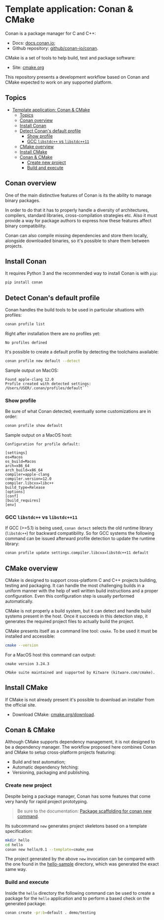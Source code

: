 # Template application: Conan & CMake

Conan is a package manager for C and C++:

- Docs: [docs.conan.io][conanDocs];
- Github repository: [github/conan-io/conan][conanGithub].

CMake is a set of tools to help build, test and package software:

- Site: [cmake.org][cmakeSite]

[conanDocs]: https://docs.conan.io/en/latest/
[conanGithub]: https://github.com/conan-io/conan
[cmakeSite]: https://cmake.org/

This repository presents a development workflow based on Conan and CMake expected to work on any supported platform.

## Topics

- [Template application: Conan \& CMake](#template-application-conan--cmake)
  - [Topics](#topics)
  - [Conan overview](#conan-overview)
  - [Install Conan](#install-conan)
  - [Detect Conan's default profile](#detect-conans-default-profile)
    - [Show profile](#show-profile)
    - [GCC `libstdc++` vs `libstdc++11`](#gcc-libstdc-vs-libstdc11)
  - [CMake overview](#cmake-overview)
  - [Install CMake](#install-cmake)
  - [Conan \& CMake](#conan--cmake)
    - [Create new project](#create-new-project)
    - [Build and execute](#build-and-execute)

## Conan overview

One of the main distinctive features of Conan is its the ability to manage binary packages.

In order to do that it has to properly handle a diversity of architectures, compilers, standard libraries, cross-compilation strategies etc. Also it must provide a way for package authors to express how these features affect binary compatibility.

Conan can also compile missing dependencies and store them locally, alongside downloaded binaries, so it's possible to share them between projects.

## Install Conan

It requires Python 3 and the recommended way to install Conan is with `pip`:

```bash
pip install conan
```

## Detect Conan's default profile

Conan handles the build tools to be used in particular situations with profiles:

```bash
conan profile list
```

Right after installation there are no profiles yet:

```output
No profiles defined
````

It's possible to create a default profile by detecting the toolchains available:

```bash
conan profile new default --detect
```

Sample output on MacOS:

```output
Found apple-clang 12.0
Profile created with detected settings: /Users/USER/.conan/profiles/default```
```

### Show profile

Be sure of what Conan detected; eventually some customizations are in order:

```bash
conan profile show default
```

Sample output on a MacOS host:

```output
Configuration for profile default:

[settings]
os=Macos
os_build=Macos
arch=x86_64
arch_build=x86_64
compiler=apple-clang
compiler.version=12.0
compiler.libcxx=libc++
build_type=Release
[options]
[conf]
[build_requires]
[env]
```

### GCC `libstdc++` vs `libstdc++11`

If GCC (>=5.1) is being used, `conan detect` selects the old runtime library (`libstdc++`) for backward compatibility. So for GCC systems the following command can be issued afterward profile detection to update the runtime library:

```bash
conan profile update settings.compiler.libcxx=libstdc++11 default
```

## CMake overview

CMake is designed to support cross-platform C and C++ projects building, testing and packaging. It can handle the most challenging builds in a uniform manner with the help of well written build instructions and a proper configuration. Even this configuration step is usually performed automatically.

CMake is not properly a build system, but it can detect and handle build systems present in the host. Once it succeeds in this detection step, it generates the required project files to actually build the project.

CMake presents itself as a command line tool: `cmake`. To be used it must be installed and accessible:

```bash
cmake --version
```

For a MacOS host this command can output:

```output
cmake version 3.24.3

CMake suite maintained and supported by Kitware (kitware.com/cmake).
```

## Install CMake

If CMake is not already present it's possible to download an installer from the official site.

- Download CMake: [cmake.org/download][cmakeDownload].

[cmakeDownload]: https://cmake.org/download/

## Conan & CMake

Although CMake supports dependency management, it is not designed to be a dependency manager. The workflow proposed here combines Conan and CMake to setup cross-platform projects featuring:

- Build and test automation;
- Automatic dependency fetching:
- Versioning, packaging and publishing.

### Create new project

Despite being a package manager, Conan has some features that come very handy for rapid project prototyping.

> Be sure to the documentation: [Package scaffolding for conan new command][conanNewDocs].

Its subcommand `new` generates project skeletons based on a template specification:

```bash
mkdir hello
cd hello
conan new hello/0.1 --template=cmake_exe
```

The project generated by the above `new` invocation can be compared with the one found in the [hello-sample](./hello-sample) directory, which was generated the exact same way.

[conanNewDocs]: https://docs.conan.io/en/1.53/extending/template_system/command_new.html

### Build and execute

Inside the `hello` directory the following command can be used to create a package for the `hello` application and to perform a based check on the generated package:

```bash
conan create -pr:b=default . demo/testing
```
